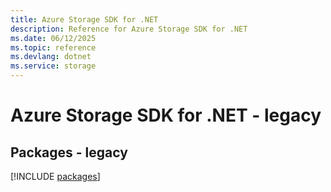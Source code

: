 ```yaml
---
title: Azure Storage SDK for .NET
description: Reference for Azure Storage SDK for .NET
ms.date: 06/12/2025
ms.topic: reference
ms.devlang: dotnet
ms.service: storage
---
```

# Azure Storage SDK for .NET - legacy
## Packages - legacy
[!INCLUDE [packages](storage-index.md)]